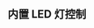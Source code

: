 <script setup lang="ts">
  import { ref, onMounted } from 'vue'
  import { getEspUrl } from '/utils'
  import axios from 'axios'
  import { message} from 'ant-design-vue';
  const LED_BUILTIN = ref<boolean>(false)

  // 获取LED 状态 
  onMounted(()=>{
    axios.get(getEspUrl('/led'))
    .then(res=>{
      LED_BUILTIN.value = !res.data.status
    })
    .catch(err=>{
      message.error('获取状态失败，可能设备不在线');
    })
  })

  const handleLed = (checked)=>{
    axios.post(getEspUrl('/led'), {checked})
    .then(res=>{
      message.success(res.data)})
    .catch(err=>{
      message.error('操作失败');
      LED_BUILTIN.value = false
    })
  }

</script>

## 内置 LED 灯控制

<div>
 <a-switch v-model:checked="LED_BUILTIN" @click="handleLed"/>
</div>
